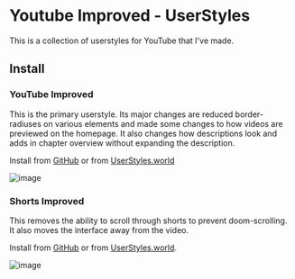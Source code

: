 # Youtube Improved - UserStyles

This is a collection of userstyles for YouTube that I've made.

## Install

### YouTube Improved
This is the primary userstyle. Its major changes are reduced border-radiuses on various elements and made some changes to how videos are previewed on the homepage. It also changes how descriptions look and adds in chapter overview without expanding the description.

Install from [GitHub](https://github.com/Reinachan/youtube-improved-userstyle/raw/main/youtube-improved.user.css) or from [UserStyles.world](https://userstyles.world/style/9892/youtube-improved)

![image](https://github.com/Reinachan/youtube-improved-userstyle/assets/16106839/47862f5d-e105-4878-8bff-641bfed325af)

### Shorts Improved
This removes the ability to scroll through shorts to prevent doom-scrolling. It also moves the interface away from the video.

Install from [GitHub](https://github.com/Reinachan/youtube-improved-userstyle/raw/main/shorts-improved.user.css) or from [UserStyles.world](https://userstyles.world/user/reinachan).

![image](https://github.com/Reinachan/youtube-improved-userstyle/assets/16106839/c8ce0a54-befb-4aa6-b9e9-164283a375c9)

